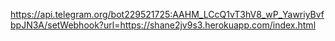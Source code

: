 https://api.telegram.org/bot229521725:AAHM_LCcQ1vT3hV8_wP_YawriyBvfbpJN3A/setWebhook?url=https://shane2jv9s3.herokuapp.com/index.html
